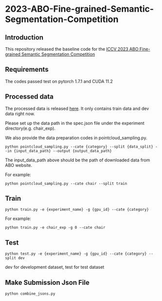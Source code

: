 # 2023-ABO-Fine-grained-Semantic-Segmentation-Competition
## Introduction

This repository released the baseline code for the [ICCV 2023 ABO Fine-grained Semantic Segmentation Competition](https://eval.ai/web/challenges/challenge-page/2027/overview)

## Requirements

The codes passed test on pytorch 1.7.1 and CUDA 11.2

## Processed data

The processed data is released [here](https://drive.google.com/file/d/1S7Ove63KvuN1pVgz1aNGG1wg3QHLJJL_/view?usp=sharing). It only contains train data and dev data right now.

Please set up the data path in the spec.json file under the experiment directory(e.g. chair_exp).

We also provide the data preparation codes in pointcloud_sampling.py.
```
python pointcloud_sampling.py --cate {category} --split {data_split} --in {input_data_path} --output {output_data_path}
```
The input_data_path above should be the path of downloaded data from ABO website.

For example:
```
python pointcloud_sampling.py --cate chair --split train
```

## Train
```
python train.py -e {experiment_name} -g {gpu_id} --cate {category}
```

For example:
```
python train.py -e chair_exp -g 0 --cate chair
```

## Test
```
python test.py -e {experiment_name} -g {gpu_id} --cate {category} --split dev
```
dev for development dataset, test for test dataset

## Make Submission Json File
```
python combine_jsons.py
```
